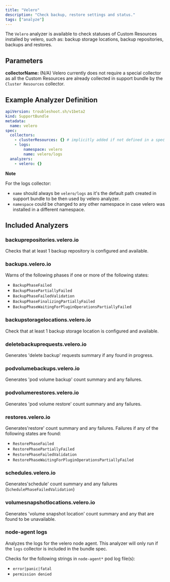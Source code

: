 ```yaml
---
title: "Velero"
description: "Check backup, restore settings and status."
tags: ["analyze"]
---
```



The `Velero` analyzer is available to check statuses of Custom Resources installed by velero, such as: backup storage locations, backup repositories, backups and restores.

## Parameters

**collectorName:** (N/A) Velero currently does not require a special collector as all the Custom Resources are already collected in support bundle by the `Cluster Resources` collector.

## Example Analyzer Definition

```yaml
apiVersion: troubleshoot.sh/v1beta2
kind: SupportBundle
metadata:
  name: velero
spec:
  collectors:
    - clusterResources: {} # implicitly added if not defined in a spec
    - logs:
        namespace: velero
        name: velero/logs
  analyzers:
    - velero: {}
```

**Note**

For the logs collector:
- `name` should always be `velero/logs` as it's the default path created in support bundle to be then used by velero analyzer.
- `namespace` could be changed to any other namespace in case velero was installed in a different namespace.

## Included Analyzers

### backuprepositories.velero.io

Checks that at least 1 backup repository is configured and available.

### backups.velero.io

Warns of the following phases if one or more of the following states:

- `BackupPhaseFailed`
- `BackupPhasePartiallyFailed`
- `BackupPhaseFailedValidation`
- `BackupPhaseFinalizingPartiallyFailed`
- `BackupPhaseWaitingForPluginOperationsPartiallyFailed`

### backupstoragelocations.velero.io

Check that at least 1 backup storage location is configured and available.

### deletebackuprequests.velero.io

Generates 'delete backup' requests summary if any found in progress.

### podvolumebackups.velero.io

Generates 'pod volume backup' count summary and any failures.

### podvolumerestores.velero.io

Generates 'pod volume restore' count summary and any failures.

### restores.velero.io

Generates'restore' count summary and any failures. Failures if any of the following states are found:

- `RestorePhaseFailed`
- `RestorePhasePartiallyFailed`
- `RestorePhaseFailedValidation`
- `RestorePhaseWaitingForPluginOperationsPartiallyFailed`

### schedules.velero.io

Generates'schedule' count summary and any failures (`SchedulePhaseFailedValidation`)

### volumesnapshotlocations.velero.io

Generates 'volume snapshot location' count summary and any that are found to be unavailable.

### node-agent logs

Analyzes the logs for the velero node agent. This analyzer will only run if the `logs` collector is included in the bundle spec.

Checks for the following strings in `node-agent*` pod log file(s):

- `error|panic|fatal` 
- `permission denied`